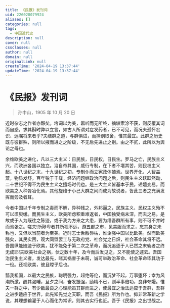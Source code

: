 ```yaml
---
title: 《民报》发刊词
uid: 226028079924
aliases: []
categories: null
tags:
  - 中国近代史
description: null
cover: null
cssclasses: null
author: null
domain: null
originalLink: null
createTime: '2024-04-19 13:37:44'
updateTime: '2024-04-19 13:37:44'
---
```


# 《民报》发刊词

> 孙中山，1905 年 10 月 20 日

近时杂志之作者亦夥矣。垮词以为美，嚣听而无所终，摘埴索涂不获，则反覆其词而自惑。求其斟时弊以立言，如古人所谓对症发药者，已不可见，而况夫孤怀宏识、远瞩将来者乎?夫缮群之道，与群俱进，而择别取舍，惟其最宜。此群之历史既与彼群殊，则所以掖而进之之阶级，不无后先进止之别。由之不贰，此所以为舆论之母也。

余维欧美之进化，凡以三大主义：日民族，日民权，日民生。罗马之亡，民族主义兴，而欧洲各国以独立。洎自帝其国，威行专制，在下者不堪其苦，则民权主义起。十八世纪之末，十九世纪之初，专制仆而立宪政体殖焉。世界开化，人智益蒸，物质发舒，百年锐于千载，经济问题继政治问题之后，则民生主义跃跃然动，二十世纪不得不为民生主义之擅场时代也。是三大主义皆基本于民，递嬗变易，而欧美之人种胥冶化焉。其他旋维于小己大群之间而成为故说者，皆此三者之充满发挥而旁及者耳。

今者中国以千年专制之毒而不解，异种残之，外邦逼之，民族主义、民权主义殆不可以须臾缓。而民生主义，欧美所虑积重难返者，中国独受病未深，而去之易。是故或于人为既往之陈迹，或于我为方来之大患，要为缮吾群所有事，则不可不并时而弛张之。嗟夫!所陟卑者其所视不远，游五都之市，见美服而求之，忘其身之未称也，又但以当前者为至美。近时志士舌敝唇枯，惟企强中国以比欧美。然而欧美强矣，其民实困，观大同盟罢工与无政府党、社会党之日炽，社会革命其将不远。吾国纵能媲迹于欧美，犹不能免于第二次之革命，而况追逐于人已然之末轨者之终无成耶!夫欧美社会之祸，伏之数十年，及今而后发见之，又不能使之遽去。吾国治民生主义者，发达最先，睹其祸害于未萌，诚可举政治革命、社会革命毕其功于一役。还视欧美，彼且瞠乎后也。

翳我祖国，以最大之民族，聪明强力，超绝等伦，而沉梦不起，万事堕坏；幸为风潮所激，醒其渴睡，旦夕之间，奋发振强，励精不已，则半事倍功，良非夸嫚。惟夫一群之中，有少数最良之心理能策其群而进之，使最宜之治法适应于吾群，吾群之进步适应于世界，此先知先觉之天职，而吾《民报》所为作也。抑非常革新之学说，其理想输灌于人心而化为常识，则其去实行也近。吾于《民报》之出世觇之。
